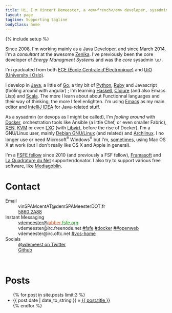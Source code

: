 ```yaml
---
title: Hi, I'm Vincent Demeester, a <em>french</em> developer, sysadmin, <abbr title="who does all kinds of work"> factotum</abbr> and <span class="fan"><abbr title="as in free speek">free</abbr>-software <abbr title="You could say Evangelist">fan</abbr></span>.
layout: page
tagline: Supporting tagline
bodyClass: home
---
```

{% include setup %}

<p>Since 2008, I'm working mainly as a Java Developer, and since March
2014, I'm a <em>consultant</em> at the awesome <a href="http://www.zenika.com">Zenika</a>. I've previously been the core
developer of <em>Energy Managment Systems</em> and was the <em>core</em> sysadmin <code>\o/</code>.</p>
<p>I'm graduated from both <a href="http://www.ece.fr">ECE (École Centrale d'Électronique)</a> and <a href="http://www.uio.no/english/">UiO (University i Oslo)</a>.</p>
<p>I develop in <a href="http://java.oracle.com">Java</a>, a little of <a href="http://golang.org/">Go</a>, a tiny bit of <a href="http://python.org">Python</a>, <a href="http://ruby-lang.org">Ruby</a> and Javascript (fooling around with angular) ; 
I'm learning <a href="http://haskell.org">Haskell</a>, <a href="http://clojure.org">Clojure</a> (and also Emacs Lisp) and <a href="http://www.scala-lang.org">Scala</a>. The more I learn about about Functionnal languages and their way of thinking, the more I feel enlighten. I'm using <a href="https://www.gnu.org/software/emacs/">Emacs</a> as my main editor and <a href="http://www.jetbrains.com/idea/">IntelliJ IDEA</a> for Java-related stuff.</p>
<p>As a sysadmin (or devops as I might be called), I'm <em>fooling around</em> with <a href="http://docker.io">Docker</a>, orchestration tools like Ansible (a little Chef, or even smaller Fabric), <a href="http://en.wikipedia.org/wiki/Xen">XEN</a>, <a href="https://en.wikipedia.org/wiki/Kernel-based_Virtual_Machine">KVM</a> or even <a href="https://en.wikipedia.org/wiki/LXC">LXC</a> (with <a href="https://en.wikipedia.org/wiki/Libvirt">Libvirt</a>, before the rise of Docker).
I'm a GNU/Linux user, mainly <a href="http://www.debian.org">Debian GNU/Linux</a> (and related) and <a href="http://www.archlinux.org">Archlinux</a>. I no longer use or need Microsoft<sup>®</sup> Windows<sup>®</sup> but I'm, <abbr title="means once in a year or something like that">sometimes</abbr>, using Mac OS X at work (but I don't really like OS X and Apple in general).</p>
<p>I'm a <a href="https://fellowship.fsfe.org/">FSFE fellow</a> since 2010 (and previously a FSF fellow), <a href="http://www.framasoft.net">Framasoft</a> and <a href="http://lqdn.fr">La Quadrature du Net</a> supporter/donator. I also try to support various free software, like <a href="http://mediagoblin.org">Mediagoblin</a>.</p>

# Contact

<dl>
<dt>Email</dt>
<dd class="mail">vin<span class="zzz">SPAM</span>cent<span class="zzz">AT</span>@dem<span class="zzz">SPAM</span>eester<span class="zzz">DOT</span>.fr</dd>
<dd class="gnupg"><a href="VincentDemeester.asc">5860 2A88</a></dd>
<dt>Instant Messaging</dt>
<dd class="jabber"><a href="xmpp:vdemeester@jabber.fsfe.org">
vdemeester@<span style="color: #d9531e">jabber</span>.<span style="color: rgb(0, 153, 0);">fsfe.org</span></a></dd>
<dd class="irc">vdemeester@irc.freenode.net
 <a href="irc://irc.freenode.net:6667/fsfe">#fsfe</a>
 <a href="irc://irc.freenode.net:6667/docker">#docker</a>
 <a href="irc://irc.freenode.net:6667/#openweb">##openweb</a>
<dd class="irc">vdemeester@irc.oftc.net
 <a href="irc://irc.oftc.net:6667/vcs-home">#vcs-home</a></dd>
<dt>Socials</dt>
  <dd><a href="https://twitter.com/vdemeest" rel="me">@vdemeest on Twitter</a></dd>
  <dd><a href="https://github.com/vdemeester" rel="me">Github</a></dd>
</dl>
<br />

# Posts

<ul class="posts">
  {% for post in site.posts limit:3 %}
    <li><span>{{ post.date | date_to_string }}</span> &raquo; <a href="{{ BASE_PATH }}{{ post.url }}">{{ post.title }}</a></li>
  {% endfor %}
</ul>
